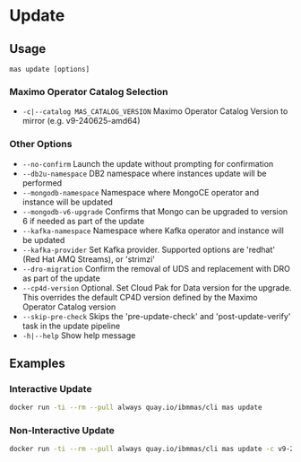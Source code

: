 Update
===============================================================================

Usage
-------------------------------------------------------------------------------
`mas update [options]`

### Maximo Operator Catalog Selection
- `-c|--catalog MAS_CATALOG_VERSION` Maximo Operator Catalog Version to mirror (e.g. v9-240625-amd64)

### Other Options
- `--no-confirm`         Launch the update without prompting for confirmation
- `--db2u-namespace`     DB2 namespace where instances update will be performed
- `--mongodb-namespace`  Namespace where MongoCE operator and instance will be updated
- `--mongodb-v6-upgrade` Confirms that Mongo can be upgraded to version 6 if needed as part of the update
- `--kafka-namespace`    Namespace where Kafka operator and instance will be updated
- `--kafka-provider`     Set Kafka provider. Supported options are 'redhat' (Red Hat AMQ Streams), or 'strimzi'
- `--dro-migration`      Confirm the removal of UDS and replacement with DRO as part of the update
- `--cp4d-version`       Optional. Set Cloud Pak for Data version for the upgrade.  This overrides the default CP4D version defined by the Maximo Operator Catalog version
- `--skip-pre-check`     Skips the 'pre-update-check' and 'post-update-verify' task in the update pipeline
- `-h|--help`            Show help message

Examples
-------------------------------------------------------------------------------
### Interactive Update
```bash
docker run -ti --rm --pull always quay.io/ibmmas/cli mas update
```

### Non-Interactive Update
```bash
docker run -ti --rm --pull always quay.io/ibmmas/cli mas update -c v9-240625-amd64 --no-confirm
```
